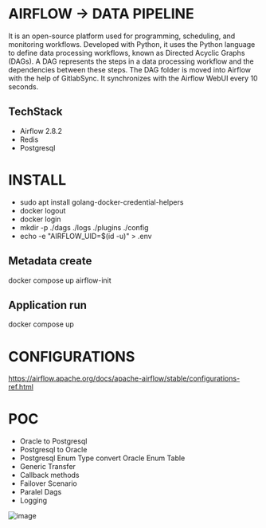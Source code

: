 # AIRFLOW -> DATA PIPELINE

It is an open-source platform used for programming, scheduling, and monitoring workflows. Developed with Python, it uses the Python language to define data processing workflows, known as Directed Acyclic Graphs (DAGs). A DAG represents the steps in a data processing workflow and the dependencies between these steps.
The DAG folder is moved into Airflow with the help of GitlabSync. It synchronizes with the Airflow WebUI every 10 seconds.

## TechStack
- Airflow 2.8.2
- Redis
- Postgresql


# INSTALL

- sudo apt install golang-docker-credential-helpers
- docker logout
- docker login
- mkdir -p ./dags ./logs ./plugins ./config
- echo -e "AIRFLOW_UID=$(id -u)" > .env

##  Metadata create
docker compose up airflow-init   

## Application run
docker compose up

# CONFIGURATIONS
https://airflow.apache.org/docs/apache-airflow/stable/configurations-ref.html

# POC
- Oracle to Postgresql
- Postgresql to Oracle
- Postgresql Enum Type convert Oracle Enum Table
- Generic Transfer
- Callback methods
- Failover Scenario
- Paralel Dags
- Logging

![image](https://github.com/omerfarukicen/airflow-data-migration/assets/24473224/181140b6-3912-4cf2-a595-fa0b4a48305e)

